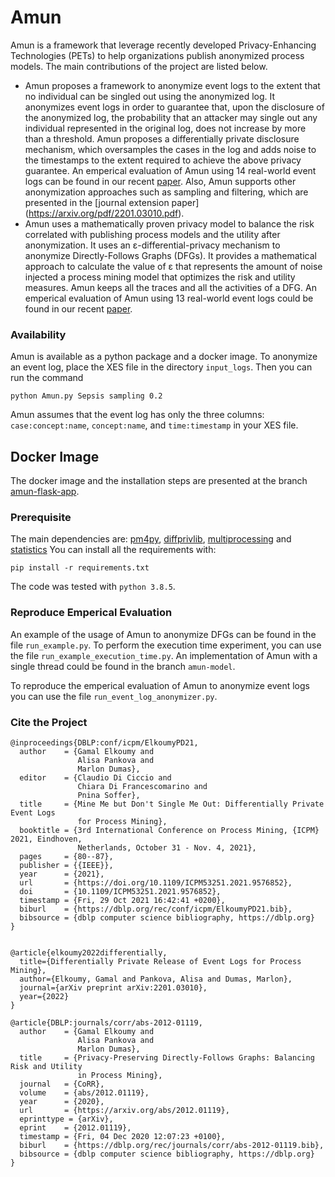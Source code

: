 # Amun
Amun is a framework that leverage recently developed Privacy-Enhancing Technologies (PETs) to help 
organizations publish anonymized process models. The main contributions of the project are listed below.

- Amun proposes a framework to anonymize event logs to the extent that no individual can be singled out using the anonymized log. It anonymizes event logs in order to guarantee that, upon the disclosure of the anonymized log, the probability that an attacker may single out any individual represented in the original log, does not increase by more than a threshold. Amun proposes a differentially private disclosure mechanism, which oversamples the cases in the log and adds noise to the timestamps to the extent required to achieve the above privacy guarantee. An emperical evaluation of Amun using 14 real-world event logs can be found in our recent [paper](https://ieeexplore.ieee.org/document/9576852). Also, Amun supports other anonymization approaches such as sampling and filtering, which are presented in the [journal extension paper] (https://arxiv.org/pdf/2201.03010.pdf).
- Amun uses a mathematically proven privacy model to 
  balance the risk correlated with publishing process models and the utility after anonymization.
  It uses an ε-differential-privacy mechanism to anonymize Directly-Follows Graphs (DFGs).
  It provides a mathematical approach to calculate the value of ε that represents the amount of noise 
  injected a process mining model that optimizes the risk and utility measures. 
  Amun keeps all the traces and all the activities of a DFG. 
  An emperical evaluation of Amun using 13 real-world event logs could be found in our recent [paper](https://arxiv.org/pdf/2012.01119.pdf).



### Availability 
Amun is available as a python package and a docker image. To anonymize an event log, place the XES file in the directory ```input_logs```. Then you can run the command
```
python Amun.py Sepsis sampling 0.2
```
Amun assumes that the event log has only the three columns: ```case:concept:name```, ```concept:name```, and ```time:timestamp``` in your XES file.

## Docker Image
The docker image and the installation steps are presented at the branch [amun-flask-app](https://github.com/Elkoumy/amun/tree/amun-flask-app).


### Prerequisite
The main dependencies are: [pm4py](https://pm4py.fit.fraunhofer.de/), [diffprivlib](https://github.com/IBM/differential-privacy-library), [multiprocessing](https://pypi.org/project/multiprocess/) and [statistics](https://pypi.org/project/statistics/)
You can install all the requirements with:
```
pip install -r requirements.txt
```
The code was tested with ```python 3.8.5```.

### Reproduce Emperical Evaluation
An example of the usage of Amun to anonymize DFGs can be found in the file ```run_example.py```.
To perform the execution time experiment, you can use the file ```run_example_execution_time.py```. 
An implementation of Amun with a single thread could be found in the branch ```amun-model```.

To reproduce the emperical evaluation of Amun to anonymize event logs you can use the file ```run_event_log_anonymizer.py```.

### Cite the Project

```
@inproceedings{DBLP:conf/icpm/ElkoumyPD21,
  author    = {Gamal Elkoumy and
               Alisa Pankova and
               Marlon Dumas},
  editor    = {Claudio Di Ciccio and
               Chiara Di Francescomarino and
               Pnina Soffer},
  title     = {Mine Me but Don't Single Me Out: Differentially Private Event Logs
               for Process Mining},
  booktitle = {3rd International Conference on Process Mining, {ICPM} 2021, Eindhoven,
               Netherlands, October 31 - Nov. 4, 2021},
  pages     = {80--87},
  publisher = {{IEEE}},
  year      = {2021},
  url       = {https://doi.org/10.1109/ICPM53251.2021.9576852},
  doi       = {10.1109/ICPM53251.2021.9576852},
  timestamp = {Fri, 29 Oct 2021 16:42:41 +0200},
  biburl    = {https://dblp.org/rec/conf/icpm/ElkoumyPD21.bib},
  bibsource = {dblp computer science bibliography, https://dblp.org}
}
  
```
```
@article{elkoumy2022differentially,
  title={Differentially Private Release of Event Logs for Process Mining},
  author={Elkoumy, Gamal and Pankova, Alisa and Dumas, Marlon},
  journal={arXiv preprint arXiv:2201.03010},
  year={2022}
}
```

```
@article{DBLP:journals/corr/abs-2012-01119,
  author    = {Gamal Elkoumy and
               Alisa Pankova and
               Marlon Dumas},
  title     = {Privacy-Preserving Directly-Follows Graphs: Balancing Risk and Utility
               in Process Mining},
  journal   = {CoRR},
  volume    = {abs/2012.01119},
  year      = {2020},
  url       = {https://arxiv.org/abs/2012.01119},
  eprinttype = {arXiv},
  eprint    = {2012.01119},
  timestamp = {Fri, 04 Dec 2020 12:07:23 +0100},
  biburl    = {https://dblp.org/rec/journals/corr/abs-2012-01119.bib},
  bibsource = {dblp computer science bibliography, https://dblp.org}
}

```
